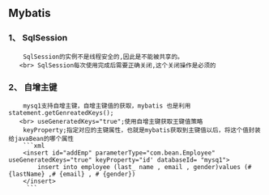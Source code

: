 ## Mybatis
### 1、 SqlSession
        SqlSession的实例不是线程安全的,因此是不能被共享的。
       <br> SqlSession每次使用完成后需要正确关闭,这个关闭操作是必须的
### 2、 自增主键
        mysq1支持自增主键，自增主键值的获取，mybatis 也是利用statement.getGenreatedKeys();
       <br> useGeneratedKeys="true";使用自增主键获取王键值策略
        keyProperty;指定对应的主键属性，也就是mybatis获取到主键值以后，将这个值封装给javaBean的哪个属性
        ```xml
        <insert id="addEmp" parameterType="com.bean.Employee" useGeneratedKeys="true" keyProperty="id' databaseId= "mysq1">
            insert into employee (last_ name , email , gender)values (#{lastName} ,# {email} , # {gender})
        </insert>
         ```
      

      
